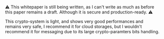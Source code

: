 :warning: This whitepaper is still being written, as I can't write as much as before 
this paper remains a draft. Although it is secure and production-ready. :warning:

This crypto-system is light, and shows very good performances and remains very safe,
I recommend it for cloud storages, but I wouldn't recommend it for messaging due to its
large crypto-paramters bits handling.
